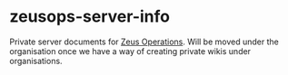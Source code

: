 # zeusops-server-info

Private server documents for [Zeus Operations](https://github.com/zeusops). Will be moved under the organisation once we have a way of creating private wikis under organisations.
